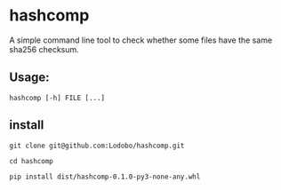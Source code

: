# hashcomp

A simple command line tool to check whether some files have the same sha256 checksum.

## Usage:

`hashcomp [-h] FILE [...]`

## install

`git clone git@github.com:Lodobo/hashcomp.git`

`cd hashcomp`

`pip install dist/hashcomp-0.1.0-py3-none-any.whl`
